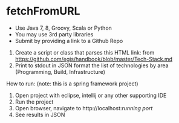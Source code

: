 # fetchFromURL

* Use Java 7, 8, Groovy, Scala or Python
* You may use 3rd party libraries
* Submit by providing a link to a Github Repo
1) Create a script or class that parses this HTML link: from https://github.com/egis/handbook/blob/master/Tech-Stack.md
2) Print to stdout in JSON format the list of technologies by area (Programming, Build, Infrastructure)


How to run: (note: this is a spring framework project)
1) Open project with eclipse, intellij or any other supporting IDE
2) Run the project
3) Open browser, navigate to http://localhost:*running port*
4) See results in JSON
